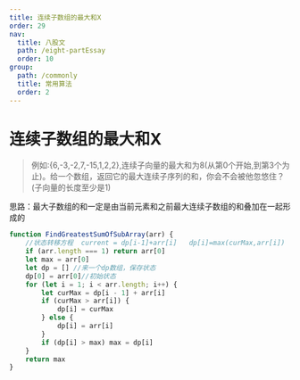 ```yaml
---
title: 连续子数组的最大和X
order: 29
nav:
  title: 八股文
  path: /eight-partEssay
  order: 10
group:
  path: /commonly
  title: 常用算法
  order: 2
---
```


连续子数组的最大和X
===

>例如:{6,-3,-2,7,-15,1,2,2},连续子向量的最大和为8(从第0个开始,到第3个为止)。给一个数组，返回它的最大连续子序列的和，你会不会被他忽悠住？(子向量的长度至少是1)

思路：最大子数组的和一定是由当前元素和之前最大连续子数组的和叠加在一起形成的

```js
function FindGreatestSumOfSubArray(arr) {
    //状态转移方程  current = dp[i-1]+arr[i]   dp[i]=max(curMax,arr[i])
    if (arr.length === 1) return arr[0]
    let max = arr[0]
    let dp = [] //来一个dp数组，保存状态
    dp[0] = arr[0]//初始状态
    for (let i = 1; i < arr.length; i++) {
        let curMax = dp[i - 1] + arr[i]
        if (curMax > arr[i]) {
            dp[i] = curMax
        } else {
            dp[i] = arr[i]
        }
        if (dp[i] > max) max = dp[i]
    }
    return max
}
```

